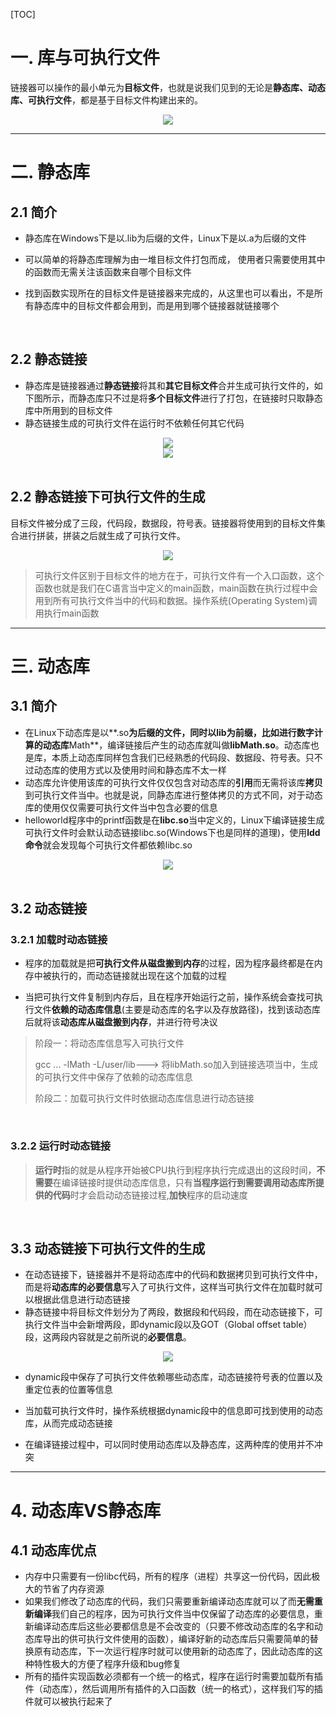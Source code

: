 [TOC]

# 一. 库与可执行文件

链接器可以操作的最小单元为**目标文件**，也就是说我们见到的无论是**静态库、动态库、可执行文件**，都是基于目标文件构建出来的。

<div align="center">
	<img src="https://segmentfault.com/img/bVbg264?w=297&h=249" />
</div>

---

# 二. 静态库

## 2.1 简介

* 静态库在Windows下是以.lib为后缀的文件，Linux下是以.a为后缀的文件

* 可以简单的将静态库理解为由一堆目标文件打包而成， 使用者只需要使用其中的函数而无需关注该函数来自哪个目标文件
* 找到函数实现所在的目标文件是链接器来完成的，从这里也可以看出，不是所有静态库中的目标文件都会用到，而是用到哪个链接器就链接哪个

<br>

## 2.2 静态链接

* 静态库是链接器通过**静态链接**将其和**其它目标文件**合并生成可执行文件的，如下图所示，而静态库只不过是将**多个目标文件**进行了打包，在链接时只取静态库中所用到的目标文件
* 静态链接生成的可执行文件在运行时不依赖任何其它代码

<div align="center">
	<img src="https://segmentfault.com/img/bVbg27a?w=311&h=248" />
</div>

<div align="center">
	<img src="https://segmentfault.com/img/bVbg27g?w=485&h=364" />
</div>

<br>

## 2.2 静态链接下可执行文件的生成

目标文件被分成了三段，代码段，数据段，符号表。链接器将使用到的目标文件集合进行拼装，拼装之后就生成了可执行文件。

<div align="center">
	<img src="https://segmentfault.com/img/bVbg4Uu?w=291&h=467" />
</div>

> 可执行文件区别于目标文件的地方在于，可执行文件有一个入口函数，这个函数也就是我们在C语言当中定义的main函数，main函数在执行过程中会用到所有可执行文件当中的代码和数据。操作系统(Operating System)调用执行main函数
--- 

# 三. 动态库

## 3.1 简介

* 在Linux下动态库是以**.so**为后缀的文件，同时以lib为前缀，比如进行数字计算的动态库**Math**，编译链接后产生的动态库就叫做**libMath.so**。动态库也是库，本质上动态库同样包含我们已经熟悉的代码段、数据段、符号表。只不过动态库的使用方式以及使用时间和静态库不太一样
* 动态库允许使用该库的可执行文件仅仅包含对动态库的**引用**而无需将该库**拷贝**到可执行文件当中。也就是说，同静态库进行整体拷贝的方式不同，对于动态库的使用仅仅需要可执行文件当中包含必要的信息
* helloworld程序中的printf函数是在**libc.so**当中定义的，Linux下编译链接生成可执行文件时会默认动态链接libc.so(Windows下也是同样的道理)，使用**ldd命令**就会发现每个可执行文件都依赖libc.so

<div align="center">
	<img src="https://segmentfault.com/img/bVbg4TD?w=393&h=258" />
</div>

<br>

## 3.2 动态链接

### 3.2.1 加载时动态链接

* 程序的加载就是把**可执行文件从磁盘搬到内存**的过程，因为程序最终都是在内存中被执行的，而动态链接就出现在这个加载的过程

* 当把可执行文件复制到内存后，且在程序开始运行之前，操作系统会查找可执行文件**依赖的动态库信息**(主要是动态库的名字以及存放路径)，找到该动态库后就将该**动态库从磁盘搬到内存**，并进行符号决议

> 阶段一：将动态库信息写入可执行文件
>
> gcc ... -lMath -L/user/lib---> 将libMath.so加入到链接选项当中，生成的可执行文件中保存了依赖的动态库信息
>
> 阶段二：加载可执行文件时依据动态库信息进行动态链接

<br>

### 3.2.2 运行时动态链接

>  **运行时**指的就是从程序开始被CPU执行到程序执行完成退出的这段时间，**不需要**在编译链接时提供动态库信息，只有**当程序运行到需要调用动态库所提供的代码**时才会启动动态链接过程,**加快**程序的启动速度

<br>

## 3.3 动态链接下可执行文件的生成

* 在动态链接下，链接器并不是将动态库中的代码和数据拷贝到可执行文件中，而是将**动态库的必要信息**写入了可执行文件，这样当可执行文件在加载时就可以根据此信息进行动态链接
* 静态链接中将目标文件划分为了两段，数据段和代码段，而在动态链接下，可执行文件当中会新增两段，即dynamic段以及GOT（Global offset table）段，这两段内容就是之前所说的**必要信息**。

<div align="center">
	<img src="https://segmentfault.com/img/bVbg3Mb?w=92&h=226" />
</div>



* dynamic段中保存了可执行文件依赖哪些动态库，动态链接符号表的位置以及重定位表的位置等信息

* 当加载可执行文件时，操作系统根据dynamic段中的信息即可找到使用的动态库，从而完成动态链接
* 在编译链接过程中，可以同时使用动态库以及静态库，这两种库的使用并不冲突

---

# 4. 动态库VS静态库

## 4.1 动态库优点

* 内存中只需要有一份libc代码，所有的程序（进程）共享这一份代码，因此极大的节省了内存资源
* 如果我们修改了动态库的代码，我们只需要重新编译动态库就可以了而**无需重新编译**我们自己的程序，因为可执行文件当中仅保留了动态库的必要信息，重新编译动态库后这些必要都信息是不会改变的（只要不修改动态库的名字和动态库导出的供可执行文件使用的函数），编译好新的动态库后只需要简单的替换原有动态库，下一次运行程序时就可以使用新的动态库了，因此动态库的这种特性极大的方便了程序升级和bug修复
* 所有的插件实现函数必须都有一个统一的格式，程序在运行时需要加载所有插件（动态库），然后调用所有插件的入口函数（统一的格式），这样我们写的插件就可以被执行起来了















